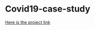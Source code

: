 # Covid19-case-study
[Here is the project link](https://colab.research.google.com/drive/1zg8Ay-iixhshvpUB7bQ6-906ucoYOP0M?usp=sharing)
